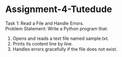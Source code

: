 # Assignment-4-Tutedude
Task 1: Read a File and Handle Errors.  
Problem Statement:  Write a Python program that:  
1.   Opens and reads a text file named sample.txt.
2.   Prints its content line by line.
3.   Handles errors gracefully if the file does not exist.
